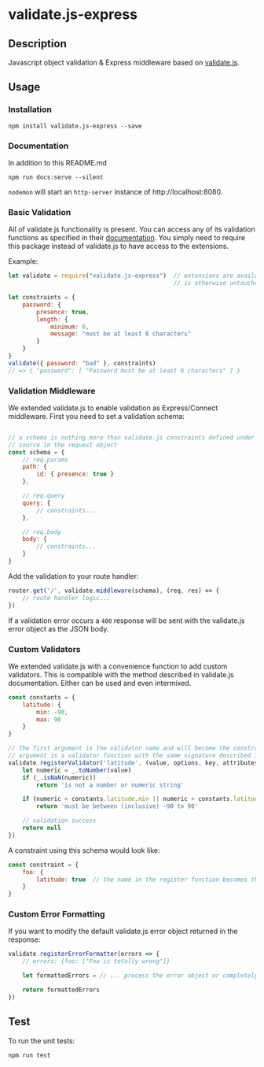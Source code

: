 # validate.js-express

## Description
Javascript object validation &amp; Express middleware based on [validate.js](http://validatejs.org/).

## Usage

### Installation
```
npm install validate.js-express --save
```

### Documentation
In addition to this README.md
```
npm run docs:serve --silent
```

`nodemon` will start an `http-server` instance of http://localhost:8080.

### Basic Validation
All of validate.js functionality is present. You can access any of its validation
functions as specified in their [documentation](http://validatejs.org/). You simply need
to require this package instead of validate.js to have access to the extensions.

Example:
```javascript
let validate = require("validate.js-express")  // extensions are available, but the validate.js interface
                                               // is otherwise untouched

let constraints = {
    password: {
        presence: true,
        length: {
            minimum: 6,
            message: "must be at least 6 characters"
        }
    }
}
validate({ password: "bad" }, constraints)
// => { "password": [ "Password must be at least 6 characters" ] }
```

### Validation Middleware
We extended validate.js to enable validation as Express/Connect middleware. First you need
to set a validation schema:
```javascript

// a schema is nothing more than validate.js constraints defined under a key representing their
// source in the request object
const schema = {
    // req.params
    path: {
        id: { presence: true }
    },

    // req.query
    query: {
        // constraints...
    },

    // req.body
    body: {
        // constraints...
    }
}
```

Add the validation to your route handler:
```javascript
router.get('/', validate.middleware(schema), (req, res) => {
    // route handler logic...
})
```

If a validation error occurs a `400` response will be sent with the validate.js error object
as the JSON body.


### Custom Validators
We extended validate.js with a convenience function to add custom validators. This is
compatible with the method described in validate.js documentation. Either can be used and
even intermixed.
```javascript
const constants = {
    latitude: {
        min: -90,
        max: 90
    }
}

// The first argument is the validator name and will become the constraint key. The second
// argument is a validator function with the same signature described in validate.js documentation.
validate.registerValidator('latitude', (value, options, key, attributes) => {
    let numeric = _.toNumber(value)
    if (_.isNaN(numeric))
        return 'is not a number or numeric string'

    if (numeric < constants.latitude.min || numeric > constants.latitude.max)
        return 'must be between (inclusive) -90 to 90'

    // validation success
    return null
})
```

A constraint using this schema would look like:
```javascript
const constraint = {
    foo: {
        latitude: true  // the name in the register function becomes the constraint key
    }
}
```

### Custom Error Formatting
If you want to modify the default validate.js error object returned in the response:
```javascript
validate.registerErrorFormatter(errors => {
    // errors: {foo: ["Foo is totally wrong"]}

    let formattedErrors = // ... process the error object or completely overwrite it

    return formattedErrors
})
```

## Test
To run the unit tests:
```
npm run test
```
